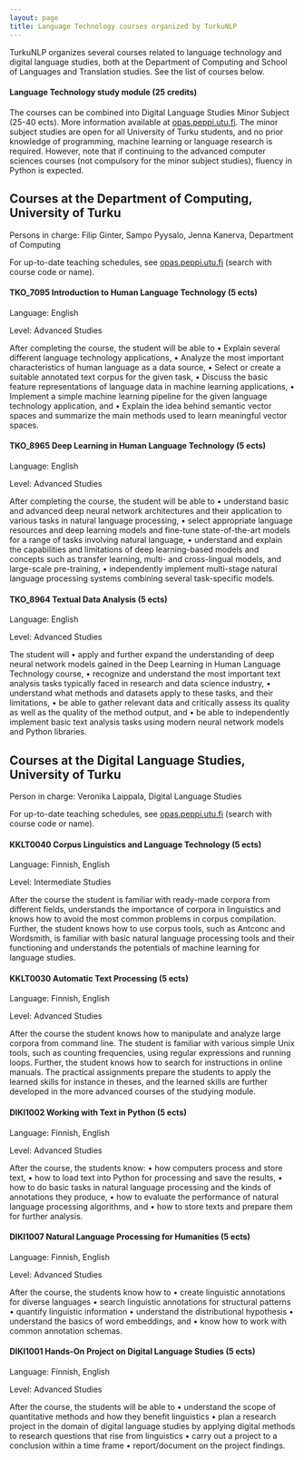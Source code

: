```yaml
---
layout: page
title: Language Technology courses organized by TurkuNLP
---
```


TurkuNLP organizes several courses related to language technology and digital language studies, both at the Department of Computing and School of Languages and Translation studies. See the list of courses below.

#### Language Technology study module (25 credits)
The courses can be combined into Digital Language Studies Minor Subject (25-40 ects). More information available at [opas.peppi.utu.fi](https://opas.peppi.utu.fi). The minor subject studies are open for all University of Turku students, and no prior knowledge of programming, machine learning or language research is required. However, note that if continuing to the advanced computer sciences courses (not compulsory for the minor subject studies), fluency in Python is expected.


## Courses at the Department of Computing, University of Turku
Persons in charge: Filip Ginter, Sampo Pyysalo, Jenna Kanerva, Department of Computing

For up-to-date teaching schedules, see [opas.peppi.utu.fi](https://opas.peppi.utu.fi) (search with course code or name).

#### TKO_7095 Introduction to Human Language Technology (5 ects)
Language: English

Level: Advanced Studies

After completing the course, the student will be able to • Explain several different language technology applications, • Analyze the most important characteristics of human language as a data source, • Select or create a suitable annotated text corpus for the given task, • Discuss the basic feature representations of language data in machine learning applications, •  Implement a simple machine learning pipeline for the given language technology application, and • Explain the idea behind semantic vector spaces and summarize the main methods used to learn meaningful vector spaces.

#### TKO_8965 Deep Learning in Human Language Technology (5 ects)
Language: English

Level: Advanced Studies

After completing the course, the student will be able to • understand basic and advanced deep neural network architectures and their application to various tasks in natural language processing, • select appropriate language resources and deep learning models and fine-tune state-of-the-art models for a range of tasks involving natural language, • understand and explain the capabilities and limitations of deep learning-based models and concepts such as transfer learning, multi- and cross-lingual models, and large-scale pre-training, • independently implement multi-stage natural language processing systems combining several task-specific models.


#### TKO_8964 Textual Data Analysis (5 ects)
Language: English

Level: Advanced Studies

The student will • apply and further expand the understanding of deep neural network models gained in the Deep Learning in Human Language Technology course, • recognize and understand the most important text analysis tasks typically faced in research and data science industry, • understand what methods and datasets apply to these tasks, and their limitations, • be able to gather relevant data and critically assess its quality as well as the quality of the method output, and • be able to independently implement basic text analysis tasks using modern neural network models and Python libraries.



## Courses at the Digital Language Studies, University of Turku
Person in charge: Veronika Laippala, Digital Language Studies

For up-to-date teaching schedules, see [opas.peppi.utu.fi](https://opas.peppi.utu.fi) (search with course code or name).

#### KKLT0040 Corpus Linguistics and Language Technology (5 ects)
Language: Finnish, English

Level: Intermediate Studies

After the course the student is familiar with ready-made corpora from different fields, understands the importance of corpora in linguistics and knows how to avoid the most common problems in corpus compilation. Further, the student knows how to use corpus tools, such as Antconc and Wordsmith, is familiar with basic natural language processing tools and their functioning and understands the potentials of machine learning for language studies.


#### KKLT0030 Automatic Text Processing (5 ects)
Language: Finnish, English

Level: Advanced Studies

After the course the student knows how to manipulate and analyze large corpora from command line. The student is familiar with various simple Unix tools, such as counting frequencies, using regular expressions and running loops. Further, the student knows how to search for instructions in online manuals. The practical assignments prepare the students to apply the learned skills for instance in theses, and the learned skills are further developed in the more advanced courses of the studying module.

#### DIKI1002 Working with Text in Python (5 ects)
Language: Finnish, English

Level: Advanced Studies

After the course, the students know: • how computers process and store text, • how to load text into Python for processing and save the results, • how to do basic tasks in natural language processing and the kinds of annotations they produce, • how to evaluate the performance of natural language processing algorithms, and • how to store texts and prepare them for further analysis.

#### DIKI1007 Natural Language Processing for Humanities (5 ects)
Language: Finnish, English

Level: Advanced Studies

After the course, the students know how to • create linguistic annotations for diverse languages • search linguistic annotations for structural patterns • quantify linguistic information • understand the distributional hypothesis • understand the basics of word embeddings, and • know how to work with common annotation schemas.

#### DIKI1001 Hands-On Project on Digital Language Studies (5 ects)
Language: Finnish, English

Level: Advanced Studies

After the course, the students will be able to • understand the scope of quantitative methods and how they benefit linguistics • plan a research project in the domain of digital language studies by applying digital methods to research questions that rise from linguistics • carry out a project to a conclusion within a time frame • report/document on the project findings.



